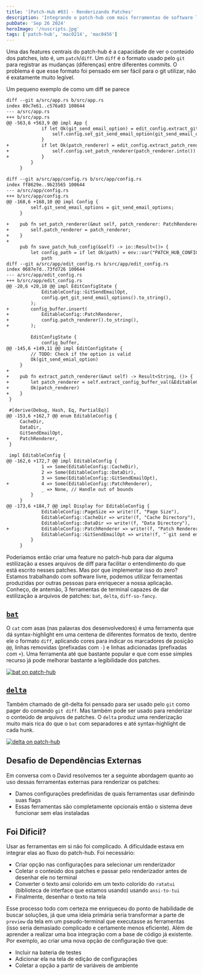 ```yaml
---
title: '[Patch-Hub #03] - Renderizando Patches'
description: 'Integrando o patch-hub com mais ferramentas de software livre'
pubDate: 'Sep 26 2024'
heroImage: '/nuscripts.jpg'
tags: ['patch-hub', 'mac0214', 'mac0456']
---
```


Uma das features centrais do patch-hub é a capacidade de ver o conteúdo dos patches, isto é, um `patch`/`diff`. Um `diff` é o formato usado pelo `git` para registrar as mudanças (diferenças) entre diferentes commits. O problema é que esse formato foi pensado em ser fácil para o git utilizar, não é exatamente muito legível.

Um pequeno exemplo de como um diff se parece

```txt
diff --git a/src/app.rs b/src/app.rs
index 89c7e61..c576a03 100644
--- a/src/app.rs
+++ b/src/app.rs
@@ -563,6 +563,9 @@ impl App {
             if let Ok(git_send_email_option) = edit_config.extract_git_send_email_option() {
                 self.config.set_git_send_email_option(git_send_email_option)
             }
+            if let Ok(patch_renderer) = edit_config.extract_patch_renderer() {
+                self.config.set_patch_renderer(patch_renderer.into())
+            }
         }
     }
 
diff --git a/src/app/config.rs b/src/app/config.rs
index ff8629e..9b23565 100644
--- a/src/app/config.rs
+++ b/src/app/config.rs
@@ -168,6 +168,10 @@ impl Config {
         self.git_send_email_options = git_send_email_options;
     }
 
+    pub fn set_patch_renderer(&mut self, patch_renderer: PatchRenderer) {
+        self.patch_renderer = patch_renderer;
+    }
+
     pub fn save_patch_hub_config(&self) -> io::Result<()> {
         let config_path = if let Ok(path) = env::var("PATCH_HUB_CONFIG_PATH") {
             path
diff --git a/src/app/edit_config.rs b/src/app/edit_config.rs
index 0687e7d..73fd726 100644
--- a/src/app/edit_config.rs
+++ b/src/app/edit_config.rs
@@ -20,6 +20,10 @@ impl EditConfigState {
             EditableConfig::GitSendEmailOpt,
             config.get_git_send_email_options().to_string(),
         );
+        config_buffer.insert(
+            EditableConfig::PatchRenderer,
+            config.patch_renderer().to_string(),
+        );
 
         EditConfigState {
             config_buffer,
@@ -145,6 +149,11 @@ impl EditConfigState {
         // TODO: Check if the option is valid
         Ok(git_send_emial_option)
     }
+
+    pub fn extract_patch_renderer(&mut self) -> Result<String, ()> {
+        let patch_renderer = self.extract_config_buffer_val(&EditableConfig::PatchRenderer);
+        Ok(patch_renderer)
+    }
 }
 
 #[derive(Debug, Hash, Eq, PartialEq)]
@@ -153,6 +162,7 @@ enum EditableConfig {
     CacheDir,
     DataDir,
     GitSendEmailOpt,
+    PatchRenderer,
 }
 
 impl EditableConfig {
@@ -162,6 +172,7 @@ impl EditableConfig {
             1 => Some(EditableConfig::CacheDir),
             2 => Some(EditableConfig::DataDir),
             3 => Some(EditableConfig::GitSendEmailOpt),
+            4 => Some(EditableConfig::PatchRenderer),
             _ => None, // Handle out of bounds
         }
     }
@@ -173,6 +184,7 @@ impl Display for EditableConfig {
             EditableConfig::PageSize => write!(f, "Page Size"),
             EditableConfig::CacheDir => write!(f, "Cache Directory"),
             EditableConfig::DataDir => write!(f, "Data Directory"),
+            EditableConfig::PatchRenderer => write!(f, "Patch Renderer (bat, delta, diff-so-fancy)"),
             EditableConfig::GitSendEmailOpt => write!(f, "`git send email` option"),
         }
     }
```

Poderiamos então criar uma feature no patch-hub para dar alguma estilização a esses arquivos de diff para facilitar o entendimento do que está escrito nesses patches. Mas por que implementar isso do zero? Estamos trabalhando com software livre, podemos utilizar ferramentas produzidas por outras pessoas para enriquecer a nossa aplicação. Conheço, de antemão, 3 ferramentas de terminal capazes de dar estilização a arquivos de patches: `bat`, `delta`, `diff-so-fancy`.

## [`bat`](https://github.com/sharkdp/bat)

O `cat` com asas (nas palavras dos desenvolvedores) é uma ferramenta que dá syntax-highlight em uma centena de diferentes formatos de texto, dentre ele o formato `diff`, aplicando cores para indicar os marcadores de posição `@@`, linhas removidas (prefixadas com `-`) e linhas adicionadas (prefixadas com `+`). Uma ferramenta até que bastante popular e que com esse simples recurso já pode melhorar bastante a legibilidade dos patches.

[![bat on patch-hub](https://asciinema.org/a/nDKHt1Q1eyg7eKr1xGuZPzJXF.svg)](https://asciinema.org/a/nDKHt1Q1eyg7eKr1xGuZPzJXF)

## [`delta`](https://github.com/dandavison/delta)

Também chamado de git-delta foi pensado para ser usado pelo `git` como pager do comando `git diff`. Mas também pode ser usado para renderizar o conteúdo de arquivos de patches. O `delta` produz uma renderização muito mais rica do que o `bat` com separadores e até syntax-highlight de cada hunk.

[![delta on patch-hub](https://asciinema.org/a/ITkDDrem3qb8MPcYQ15jEm871.svg)](https://asciinema.org/a/ITkDDrem3qb8MPcYQ15jEm871)

## Desafio de Dependências Externas

Em conversa com o David resolvemos ter a seguinte abordagem quanto ao uso dessas ferramentas externas para renderizar os patches:

- Damos configurações predefinidas de quais ferramentas usar definindo suas flags
- Essas ferramentas são completamente opcionais então o sistema deve funcionar sem elas instaladas

## Foi Dificil?

Usar as ferramentas em si não foi complicado. A dificuldade estava em integrar elas ao fluxo do patch-hub. Foi necessário:

- Criar opção nas configurações para selecionar um renderizador
- Coletar o conteúdo dos patches e passar pelo renderizador antes de desenhar ele no terminal
- Converter o texto ansi colorido em um texto colorido do `ratatui` (biblioteca de interface que estamos usando) usando `ansi-to-tui`
- Finalmente, desenhar o texto na tela 

Esse processo todo com certeza me enriqueceu do ponto de habilidade de buscar soluções, já que uma ideia primária seria transformar a parte de `preview` da tela em um pseudo-terminal que executasse as ferramentas (isso seria demasiado complicado e certamente menos eficiente). Além de aprender a realizar uma boa integração com a base de código já existente. Por exemplo, ao criar uma nova opção de configuração tive que:

- Incluir na bateria de testes
- Adicionar ela na tela de edição de configurações
- Coletar a opção a partir de variáveis de ambiente
